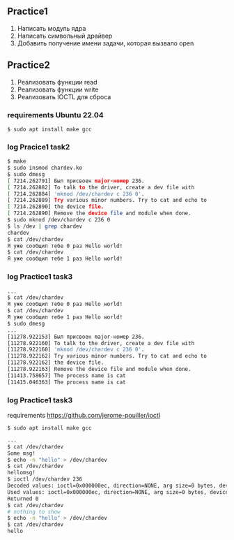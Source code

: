 ## Practice1

1. Написать модуль ядра
2. Написать символьный драйвер
3. Добавить получение имени задачи, которая вызвало open

## Practice2

1. Реализовать функции read
2. Реализовать функции write
3. Реализовать IOCTL для сброса



### requirements Ubuntu 22.04

```
$ sudo apt install make gcc
```

### log Pracice1 task2
```bash
$ make
$ sudo insmod chardev.ko
$ sudo dmesg
[ 7214.262791] Был присвоен major-номер 236.
[ 7214.262882] To talk to the driver, create a dev file with
[ 7214.262884] 'mknod /dev/chardev c 236 0'.
[ 7214.262889] Try various minor numbers. Try to cat and echo to
[ 7214.262890] the device file.
[ 7214.262890] Remove the device file and module when done.
$ sudo mknod /dev/chardev c 236 0
$ ls /dev | grep chardev
chardev
$ cat /dev/chardev 
Я уже сообщил тебе 0 раз Hello world!
$ cat /dev/chardev 
Я уже сообщил тебе 1 раз Hello world!
```

### log Practice1 task3
```bash
...
$ cat /dev/chardev 
Я уже сообщил тебе 0 раз Hello world!
$ cat /dev/chardev 
Я уже сообщил тебе 1 раз Hello world!
$ sudo dmesg 
...
[11278.922153] Был присвоен major-номер 236.
[11278.922160] To talk to the driver, create a dev file with
[11278.922160] 'mknod /dev/chardev c 236 0'.
[11278.922162] Try various minor numbers. Try to cat and echo to
[11278.922162] the device file.
[11278.922163] Remove the device file and module when done.
[11413.758657] The process name is cat
[11415.046363] The process name is cat
```


### log Practice1 task3

requirements https://github.com/jerome-pouiller/ioctl

```
$ sudo apt install make gcc
```
```bash
...
$ cat /dev/chardev 
Some msg!
$ echo -n "hello" > /dev/chardev 
$ cat /dev/chardev 
hellomsg!
$ ioctl /dev/chardev 236
Decoded values: ioctl=0x000000ec, direction=NONE, arg size=0 bytes, device number=0x00, function number=236
Used values: ioctl=0x000000ec, direction=NONE, arg size=0 bytes, device number=0x00, function number=236
Returned 0
$ cat /dev/chardev 
# nothing to show
$ echo -n "hello" > /dev/chardev 
$ cat /dev/chardev 
hello
```

